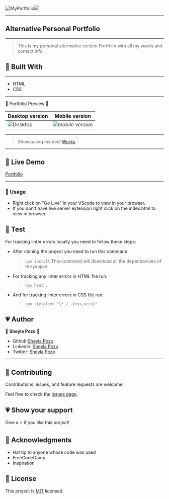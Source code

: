 ![MyPortfolio](https://img.shields.io/badge/My-Porfolio-pink)![](https://img.shields.io/github/followers/sheylaPozo?style=social)

---

## Alternative Personal Portfolio

---

> This is my personal alternative version Portfolio with all my works and contact info.

## 💖 Built With

---

- HTML
- CSS

---

💛 Portfolio Preview 💛

Desktop version | Mobile version
-------------------- | ----------------------
![Desktop](https://user-images.githubusercontent.com/54015740/128644352-2f933248-3074-4b77-bbc1-3837b0a96877.jpg)| ![mobile version](https://user-images.githubusercontent.com/54015740/128644351-c9b3367d-a550-470b-897c-ee78140108f9.jpg)

---
> Showcasing my best [Works](https://sheylapozo.github.io/Alt-Porfolio/).
---

## 💖 Live Demo

[Portfolio](https://sheylapozo.github.io/Alt-Porfolio/)

---

### 💖 Usage

- Right click on "Go Live" in your VScode to view in your browser.
- If you don't have live server extension right click on the index.html to view in browser.

## 💖 Test

For tracking linter errors locally you need to follow these steps:

- After cloning the project you need to run this command:

  > `npm install`
  > This command will download all the dependancies of the project

- For tracking any linter errors in HTML file run:

  > `npx hint .`

- And for tracking linter errors in CSS file run:
  > `npx stylelint "\*_/_.{css,scss}"`

## 💗 Author

👤 **Sheyla Pozo** 💖

- Github:[Sheyla Pozo](https://github.com/sheylaPozo)
- Linkedin: [Sheyla Pozo](https://www.linkedin.com/in/sheypozo/)
- Twitter: [Sheyla Pozo](https://twitter.com/sheyPozo)

---

## 🤝 Contributing

Contributions, issues, and feature requests are welcome!

Feel free to check the [issues page](https://github.com/sheylaPozo/Alt-Porfolio/issues).

## 💗 Show your support

Give a ⭐️ if you like this project!

## 💖 Acknowledgments

- Hat tip to anyone whose code was used
- FreeCodeCamp
- Inspiration

## 📝 License

This project is [MIT](./MIT.md) licensed.
